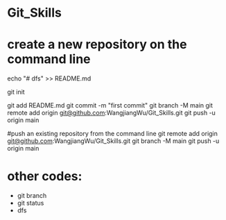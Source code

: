 # Git_Skills


# create a new repository on the command line
echo "# dfs" >> README.md

git init

git add README.md
git commit -m "first commit"
git branch -M main
git remote add origin git@github.com:WangjiangWu/Git_Skills.git
git push -u origin main


#push an existing repository from the command line
git remote add origin git@github.com:WangjiangWu/Git_Skills.git
git branch -M main
git push -u origin main


# other codes:
- git branch
- git status
- dfs
